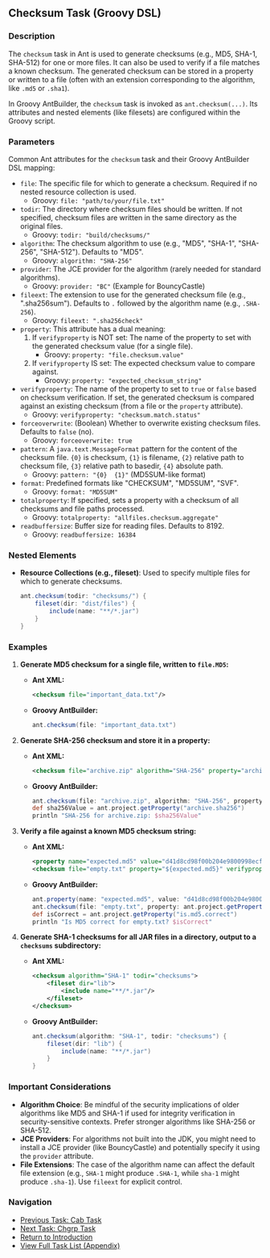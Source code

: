 ## Checksum Task (Groovy DSL)

### Description

The `checksum` task in Ant is used to generate checksums (e.g., MD5, SHA-1, SHA-512) for one or more files. It can also be used to verify if a file matches a known checksum. The generated checksum can be stored in a property or written to a file (often with an extension corresponding to the algorithm, like `.md5` or `.sha1`).

In Groovy AntBuilder, the `checksum` task is invoked as `ant.checksum(...)`. Its attributes and nested elements (like filesets) are configured within the Groovy script.

### Parameters

Common Ant attributes for the `checksum` task and their Groovy AntBuilder DSL mapping:

*   `file`: The specific file for which to generate a checksum. Required if no nested resource collection is used.
    *   Groovy: `file: "path/to/your/file.txt"`
*   `todir`: The directory where checksum files should be written. If not specified, checksum files are written in the same directory as the original files.
    *   Groovy: `todir: "build/checksums/"`
*   `algorithm`: The checksum algorithm to use (e.g., "MD5", "SHA-1", "SHA-256", "SHA-512"). Defaults to "MD5".
    *   Groovy: `algorithm: "SHA-256"`
*   `provider`: The JCE provider for the algorithm (rarely needed for standard algorithms).
    *   Groovy: `provider: "BC"` (Example for BouncyCastle)
*   `fileext`: The extension to use for the generated checksum file (e.g., ".sha256sum"). Defaults to `.` followed by the algorithm name (e.g., `.SHA-256`).
    *   Groovy: `fileext: ".sha256check"`
*   `property`: This attribute has a dual meaning:
    1.  If `verifyproperty` is NOT set: The name of the property to set with the generated checksum value (for a single file).
        *   Groovy: `property: "file.checksum.value"`
    2.  If `verifyproperty` IS set: The expected checksum value to compare against.
        *   Groovy: `property: "expected_checksum_string"`
*   `verifyproperty`: The name of the property to set to `true` or `false` based on checksum verification. If set, the generated checksum is compared against an existing checksum (from a file or the `property` attribute).
    *   Groovy: `verifyproperty: "checksum.match.status"`
*   `forceoverwrite`: (Boolean) Whether to overwrite existing checksum files. Defaults to `false` (no).
    *   Groovy: `forceoverwrite: true`
*   `pattern`: A `java.text.MessageFormat` pattern for the content of the checksum file. `{0}` is checksum, `{1}` is filename, `{2}` relative path to checksum file, `{3}` relative path to basedir, `{4}` absolute path.
    *   Groovy: `pattern: "{0}  {1}"` (MD5SUM-like format)
*   `format`: Predefined formats like "CHECKSUM", "MD5SUM", "SVF".
    *   Groovy: `format: "MD5SUM"`
*   `totalproperty`: If specified, sets a property with a checksum of all checksums and file paths processed.
    *   Groovy: `totalproperty: "allfiles.checksum.aggregate"`
*   `readbuffersize`: Buffer size for reading files. Defaults to 8192.
    *   Groovy: `readbuffersize: 16384`

### Nested Elements

*   **Resource Collections (e.g., fileset)**: Used to specify multiple files for which to generate checksums.
    ```groovy
    ant.checksum(todir: "checksums/") {
        fileset(dir: "dist/files") {
            include(name: "**/*.jar")
        }
    }
    ```

### Examples

1.  **Generate MD5 checksum for a single file, written to `file.MD5`:**

    *   **Ant XML:**
        ```xml
        <checksum file="important_data.txt"/>
        ```
    *   **Groovy AntBuilder:**
        ```groovy
        ant.checksum(file: "important_data.txt")
        ```

2.  **Generate SHA-256 checksum and store it in a property:**

    *   **Ant XML:**
        ```xml
        <checksum file="archive.zip" algorithm="SHA-256" property="archive.sha256"/>
        ```
    *   **Groovy AntBuilder:**
        ```groovy
        ant.checksum(file: "archive.zip", algorithm: "SHA-256", property: "archive.sha256")
        def sha256Value = ant.project.getProperty("archive.sha256")
        println "SHA-256 for archive.zip: $sha256Value"
        ```

3.  **Verify a file against a known MD5 checksum string:**

    *   **Ant XML:**
        ```xml
        <property name="expected.md5" value="d41d8cd98f00b204e9800998ecf8427e"/>
        <checksum file="empty.txt" property="${expected.md5}" verifyproperty="is.md5.correct"/>
        ```
    *   **Groovy AntBuilder:**
        ```groovy
        ant.property(name: "expected.md5", value: "d41d8cd98f00b204e9800998ecf8427e")
        ant.checksum(file: "empty.txt", property: ant.project.getProperty("expected.md5"), verifyproperty: "is.md5.correct")
        def isCorrect = ant.project.getProperty("is.md5.correct")
        println "Is MD5 correct for empty.txt? $isCorrect"
        ```

4.  **Generate SHA-1 checksums for all JAR files in a directory, output to a `checksums` subdirectory:**

    *   **Ant XML:**
        ```xml
        <checksum algorithm="SHA-1" todir="checksums">
            <fileset dir="lib">
                <include name="**/*.jar"/>
            </fileset>
        </checksum>
        ```
    *   **Groovy AntBuilder:**
        ```groovy
        ant.checksum(algorithm: "SHA-1", todir: "checksums") {
            fileset(dir: "lib") {
                include(name: "**/*.jar")
            }
        }
        ```

### Important Considerations

*   **Algorithm Choice**: Be mindful of the security implications of older algorithms like MD5 and SHA-1 if used for integrity verification in security-sensitive contexts. Prefer stronger algorithms like SHA-256 or SHA-512.
*   **JCE Providers**: For algorithms not built into the JDK, you might need to install a JCE provider (like BouncyCastle) and potentially specify it using the `provider` attribute.
*   **File Extensions**: The case of the algorithm name can affect the default file extension (e.g., `SHA-1` might produce `.SHA-1`, while `sha-1` might produce `.sha-1`). Use `fileext` for explicit control.

### Navigation

*   [Previous Task: Cab Task](Cab_Task_Groovy.md)
*   [Next Task: Chgrp Task](Chgrp_Task_Groovy.md)
*   [Return to Introduction](00-Introduction_Groovy_Ant_Manual.md)
*   [View Full Task List (Appendix)](Appendix_A_Ant_XML_to_Groovy_Mapping.md)
